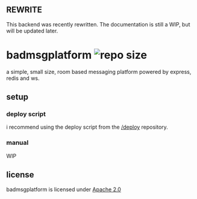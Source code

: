 ## REWRITE
This backend was recently rewritten. The documentation is still a WIP, but will be updated later.
# badmsgplatform ![repo size](https://img.shields.io/github/repo-size/badmsgchat/backend)
a simple, small size, room based messaging platform powered by express, redis and ws.

## setup
### deploy script
i recommend using the deploy script from the [/deploy](https://github.com/badmsgchat/deploy#readme) repository.
### manual
WIP


## license
badmsgplatform is licensed under [Apache 2.0](https://www.apache.org/licenses/LICENSE-2.0.txt)